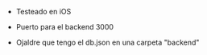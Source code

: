 - Testeado en iOS

- Puerto para el backend 3000

- Ojaldre que tengo el db.json en una carpeta "backend"